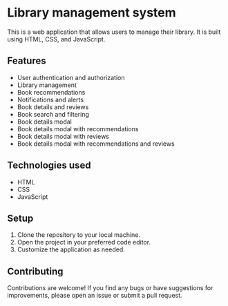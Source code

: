 # Library management system

This is a web application that allows users to manage their library. It is built using HTML, CSS, and JavaScript.

## Features

- User authentication and authorization
- Library management
- Book recommendations
- Notifications and alerts
- Book details and reviews
- Book search and filtering
- Book details modal
- Book details modal with recommendations
- Book details modal with reviews
- Book details modal with recommendations and reviews

## Technologies used

- HTML
- CSS
- JavaScript

## Setup

1. Clone the repository to your local machine.
2. Open the project in your preferred code editor.
3. Customize the application as needed.

## Contributing

Contributions are welcome! If you find any bugs or have suggestions for improvements, please open an issue or submit a pull request.
